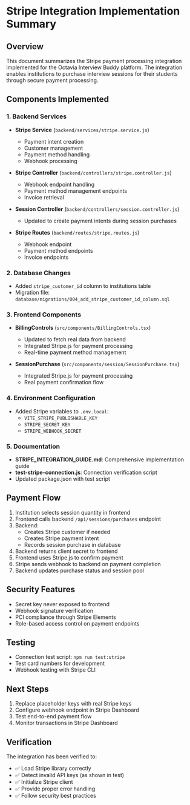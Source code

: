 # Stripe Integration Implementation Summary

## Overview
This document summarizes the Stripe payment processing integration implemented for the Octavia Interview Buddy platform. The integration enables institutions to purchase interview sessions for their students through secure payment processing.

## Components Implemented

### 1. Backend Services
- **Stripe Service** (`backend/services/stripe.service.js`)
  - Payment intent creation
  - Customer management
  - Payment method handling
  - Webhook processing

- **Stripe Controller** (`backend/controllers/stripe.controller.js`)
  - Webhook endpoint handling
  - Payment method management endpoints
  - Invoice retrieval

- **Session Controller** (`backend/controllers/session.controller.js`)
  - Updated to create payment intents during session purchases

- **Stripe Routes** (`backend/routes/stripe.routes.js`)
  - Webhook endpoint
  - Payment method endpoints
  - Invoice endpoints

### 2. Database Changes
- Added `stripe_customer_id` column to institutions table
- Migration file: `database/migrations/004_add_stripe_customer_id_column.sql`

### 3. Frontend Components
- **BillingControls** (`src/components/BillingControls.tsx`)
  - Updated to fetch real data from backend
  - Integrated Stripe.js for payment processing
  - Real-time payment method management

- **SessionPurchase** (`src/components/session/SessionPurchase.tsx`)
  - Integrated Stripe.js for payment processing
  - Real payment confirmation flow

### 4. Environment Configuration
- Added Stripe variables to `.env.local`:
  - `VITE_STRIPE_PUBLISHABLE_KEY`
  - `STRIPE_SECRET_KEY`
  - `STRIPE_WEBHOOK_SECRET`

### 5. Documentation
- **STRIPE_INTEGRATION_GUIDE.md**: Comprehensive implementation guide
- **test-stripe-connection.js**: Connection verification script
- Updated package.json with test script

## Payment Flow

1. Institution selects session quantity in frontend
2. Frontend calls backend `/api/sessions/purchases` endpoint
3. Backend:
   - Creates Stripe customer if needed
   - Creates Stripe payment intent
   - Records session purchase in database
4. Backend returns client secret to frontend
5. Frontend uses Stripe.js to confirm payment
6. Stripe sends webhook to backend on payment completion
7. Backend updates purchase status and session pool

## Security Features

- Secret key never exposed to frontend
- Webhook signature verification
- PCI compliance through Stripe Elements
- Role-based access control on payment endpoints

## Testing

- Connection test script: `npm run test:stripe`
- Test card numbers for development
- Webhook testing with Stripe CLI

## Next Steps

1. Replace placeholder keys with real Stripe keys
2. Configure webhook endpoint in Stripe Dashboard
3. Test end-to-end payment flow
4. Monitor transactions in Stripe Dashboard

## Verification

The integration has been verified to:
- ✅ Load Stripe library correctly
- ✅ Detect invalid API keys (as shown in test)
- ✅ Initialize Stripe client
- ✅ Provide proper error handling
- ✅ Follow security best practices